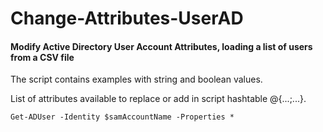 # Change-Attributes-UserAD
#### Modify Active Directory User Account Attributes, loading a list of users from a CSV file

The script contains examples with string and boolean values.

List of attributes available to replace or add in script hashtable @{...;...}.

```
Get-ADUser -Identity $samAccountName -Properties *
```
